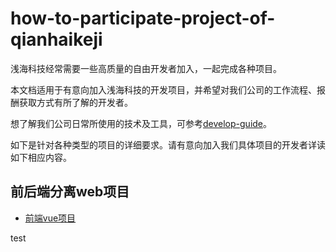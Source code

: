 # how-to-participate-project-of-qianhaikeji

浅海科技经常需要一些高质量的自由开发者加入，一起完成各种项目。

本文档适用于有意向加入浅海科技的开发项目，并希望对我们公司的工作流程、报酬获取方式有所了解的开发者。

想了解我们公司日常所使用的技术及工具，可参考[develop-guide](https://github.com/qianhaikeji/develop-guide)。

如下是针对各种类型的项目的详细要求。请有意向加入我们具体项目的开发者详读如下相应内容。

## 前后端分离web项目

- [前端vue项目](client_vue/README.md)

test
